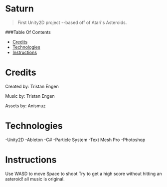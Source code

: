 # Saturn
>First Unity2D project --based off of Atari's Asteroids.

###Table Of Contents

* [Credits](#credits)
* [Technologies](#technologies)
* [Instructions](#instructions)

# Credits

Created by:
Tristan Engen

Music by:
Tristan Engen

Assets by:
Anismuz

# Technologies
-Unity2D
-Ableton
-C#
-Particle System
-Text Mesh Pro
-Photoshop

# Instructions
Use WASD to move 
Space to shoot 
Try to get a high score without hitting an asteroid!
all music is original.
